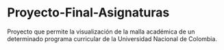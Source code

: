 # Proyecto-Final-Asignaturas

Proyecto que permite la visualización de la malla académica de un determinado programa curricular de la Universidad Nacional de Colombia.
